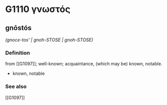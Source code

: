 # G1110 γνωστός

## gnōstós

_(gnoce-tos' | gnoh-STOSE | gnoh-STOSE)_

### Definition

from [[G1097]]; well-known; acquaintance, (which may be) known, notable.

- known, notable

### See also

[[G1097]]

